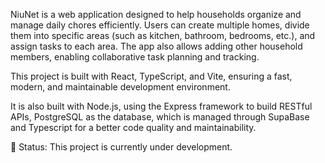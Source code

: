 NiuNet is a web application designed to help households organize and manage daily chores efficiently. Users can create multiple homes, divide them into specific areas (such as kitchen, bathroom, bedrooms, etc.), and assign tasks to each area. The app also allows adding other household members, enabling collaborative task planning and tracking.

This project is built with React, TypeScript, and Vite, ensuring a fast, modern, and maintainable development environment.

It is also built with Node.js, using the Express framework to build RESTful APIs, PostgreSQL as the database, which is managed through SupaBase and Typescript for a better code quality and maintainability. 

🚧 Status: This project is currently under development.
